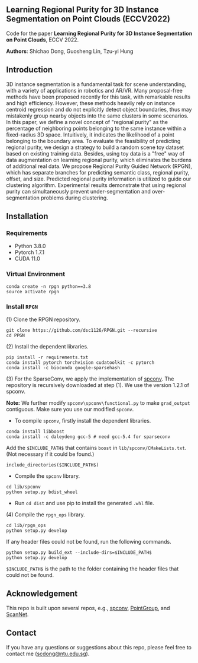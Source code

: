 ## Learning Regional Purity for 3D Instance Segmentation on Point Clouds (ECCV2022)

Code for the paper **Learning Regional Purity for 3D Instance Segmentation on Point Clouds**, ECCV 2022.

**Authors**: Shichao Dong, Guosheng Lin, Tzu-yi Hung

## Introduction
3D instance segmentation is a fundamental task for scene understanding, with a variety of applications in robotics and AR/VR. Many proposal-free methods have been proposed recently for this task, with remarkable results and high efficiency. However, these methods heavily rely on instance centroid regression and do not explicitly detect object boundaries, thus may mistakenly group nearby objects into the same clusters in some scenarios. In this paper, we define a novel concept of "regional purity" as the percentage of neighboring points belonging to the same instance within a fixed-radius 3D space. Intuitively, it indicates the likelihood of a point belonging to the boundary area. To evaluate the feasibility of predicting regional purity, we design a strategy to build a random scene toy dataset based on existing training data. Besides, using toy data is a "free" way of data augmentation on learning regional purity, which eliminates the burdens of additional real data. We propose Regional Purity Guided Network (RPGN), which has separate branches for predicting semantic class, regional purity, offset, and size. Predicted regional purity information is utilized to guide our clustering algorithm. Experimental results demonstrate that using regional purity can simultaneously prevent under-segmentation and over-segmentation problems during clustering.

## Installation

### Requirements
* Python 3.8.0
* Pytorch 1.7.1
* CUDA 11.0

### Virtual Environment
```
conda create -n rpgn python==3.8
source activate rpgn
```

### Install `RPGN`

(1) Clone the RPGN repository.
```
git clone https://github.com/dsc1126/RPGN.git --recursive 
cd PPGN
```

(2) Install the dependent libraries.
```
pip install -r requirements.txt
conda install pytorch torchvision cudatoolkit -c pytorch
conda install -c bioconda google-sparsehash 
```

(3) For the SparseConv, we apply the implementation of [spconv](https://github.com/traveller59/spconv). The repository is recursively downloaded at step (1). We use the version 1.2.1 of spconv. 

**Note:** We further modify `spconv\spconv\functional.py` to make `grad_output` contiguous. Make sure you use our modified `spconv`.

* To compile `spconv`, firstly install the dependent libraries. 
```
conda install libboost
conda install -c daleydeng gcc-5 # need gcc-5.4 for sparseconv
```
Add the `$INCLUDE_PATH$` that contains `boost` in `lib/spconv/CMakeLists.txt`. (Not necessary if it could be found.)
```
include_directories($INCLUDE_PATH$)
```

* Compile the `spconv` library.
```
cd lib/spconv
python setup.py bdist_wheel
```
* Run `cd dist` and use pip to install the generated `.whl` file.

(4) Compile the `rpgn_ops` library.
```
cd lib/rpgn_ops
python setup.py develop
```
If any header files could not be found, run the following commands. 
```
python setup.py build_ext --include-dirs=$INCLUDE_PATH$
python setup.py develop
```
`$INCLUDE_PATH$` is the path to the folder containing the header files that could not be found.

## Acknowledgement
This repo is built upon several repos, e.g.,  [spconv](https://github.com/traveller59/spconv), [PointGroup](https://github.com/dvlab-research/PointGroup),  and [ScanNet](https://github.com/ScanNet/ScanNet). 

## Contact
If you have any questions or suggestions about this repo, please feel free to contact me (scdong@ntu.edu.sg).


